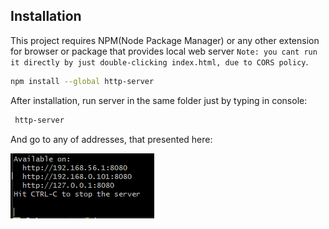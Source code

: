 ## Installation

This project requires NPM(Node Package Manager) or any other extension for browser or package that provides local web server
```Note: you cant run it directly by just double-clicking index.html, due to CORS policy```.

```sh
npm install --global http-server
```
After installation, run server in the same folder just by typing in console:
```sh
 http-server
```
And go to any of addresses, that presented here:

![alt text](https://github.com/avolnation/js-client/blob/main/image.png?raw=true)
